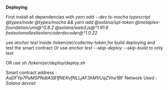 **Deploying**

First install all dependencies with 
*yarn add --dev ts-mocha typescript @types/node @types/mocha && yarn add @solana/spl-token @metaplex-foundation/umi@^0.8.2 @solana/web3.js@^1.91.6 fastestsmallesttextencoderdecoder@^1.0.22* 

use *anchor test* inside /tokenizer/code/my-token,for build deploying and test the smart contract
Or use *anchor test --skip-deploy --skip-build* to only test

OR use *sh /tokenizer/deploy/deploy.sh*


Smart contract address :
*AaDFYp7PaMSPNdtA5B1fNEKvfNLLjAF3hMVUqZVhe1BF*
Network Used :
*Solana devnet*